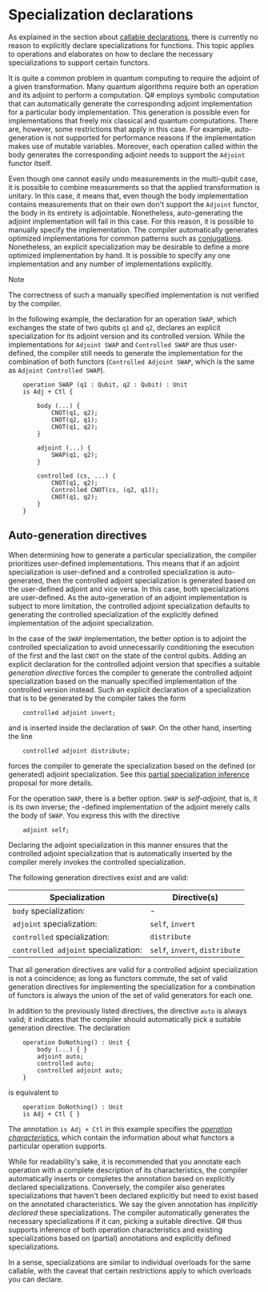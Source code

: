 # Specialization declarations

As explained in the section about [callable declarations](xref:microsoft.quantum.qsharp.callabledeclarations#callable-declarations), there is currently no reason to explicitly declare specializations for functions. This topic applies to operations and elaborates on how to declare the necessary specializations to support certain functors. 

It is quite a common problem in quantum computing to require the adjoint of a given transformation. Many quantum algorithms require both an operation and its adjoint to perform a computation.
Q# employs symbolic computation that can automatically generate the corresponding adjoint implementation for a particular body implementation. This generation is possible even for implementations that freely mix classical and quantum computations. There are, however, some restrictions that apply in this case. For example, auto-generation is not supported for performance reasons if the implementation makes use of mutable variables. Moreover, each operation called within the body  generates the corresponding adjoint needs to support the `Adjoint` functor itself. 

Even though one cannot easily undo measurements in the multi-qubit case, it is possible to combine measurements so that the applied transformation is unitary. In this case, it means that, even though the body implementation contains measurements that on their own don't support the `Adjoint` functor, the body in its entirety is adjointable. Nonetheless, auto-generating the adjoint implementation will fail in this case. For this reason, it is possible to manually specify the implementation. 
The compiler automatically generates optimized implementations for common patterns such as [conjugations](xref:microsoft.quantum.qsharp.conjugations#conjugations). 
Nonetheless, an explicit specialization may be desirable to define a more optimized implementation by hand. It is possible to specify any one implementation and any number of implementations explicitly.

> [!NOTE]
> The correctness of such a manually specified implementation is not verified by the compiler. 

In the following example, the declaration for an operation `SWAP`, which exchanges the state of two qubits `q1` and `q2`, declares an explicit specialization for its adjoint version and its controlled version. While the implementations for `Adjoint SWAP` and `Controlled SWAP` are thus user-defined, the compiler still needs to generate the implementation for the combination of both functors (`Controlled Adjoint SWAP`, which is the same as `Adjoint Controlled SWAP`). 

```qsharp
    operation SWAP (q1 : Qubit, q2 : Qubit) : Unit
    is Adj + Ctl { 

        body (...) {
            CNOT(q1, q2);
            CNOT(q2, q1);
            CNOT(q1, q2);
        }

        adjoint (...) { 
            SWAP(q1, q2);
        }

        controlled (cs, ...) { 
            CNOT(q1, q2);
            Controlled CNOT(cs, (q2, q1));
            CNOT(q1, q2);            
        } 
    }

```

## Auto-generation directives

When determining how to generate a particular specialization, the compiler prioritizes user-defined implementations. This means that if an adjoint specialization is user-defined and a controlled specialization is auto-generated, then the controlled adjoint specialization is generated based on the user-defined adjoint and vice versa. In this case, both specializations are user-defined. 
As the auto-generation of an adjoint implementation is subject to more limitation, the controlled adjoint specialization defaults to generating the controlled specialization of the explicitly defined implementation of the adjoint specialization. 

In the case of the `SWAP` implementation, the better option is to adjoint the controlled specialization to avoid unnecessarily conditioning the execution of the first and the last `CNOT` on the state of the control qubits. 
Adding an explicit declaration for the controlled adjoint version that specifies a suitable *generation directive* forces the compiler to generate the controlled adjoint specialization based on the manually specified implementation of the controlled version instead. Such an explicit declaration of a specialization that is to be generated by the compiler takes the form 

```qsharp
    controlled adjoint invert;
```

and is inserted inside the declaration of `SWAP`.
On the other hand, inserting the line 

```qsharp
    controlled adjoint distribute;
```

forces the compiler to generate the specialization based on the defined (or generated) adjoint specialization. See this [partial specialization inference](https://github.com/microsoft/qsharp-language/blob/main/Implemented/partial-specialization-inference.md)  proposal for more details.

For the operation `SWAP`, there is a better option. `SWAP` is *self-adjoint*, that is, it is its own inverse; the -defined implementation of the adjoint merely calls the body of `SWAP`. You express this with the directive

```qsharp
    adjoint self;
```

Declaring the adjoint specialization in this manner ensures that the controlled adjoint specialization that is automatically inserted by the compiler merely invokes the controlled specialization. 

The following generation directives exist and are valid:

| Specialization | Directive(s) |
|---|---|
| `body` specialization: | -  |
| `adjoint` specialization: | `self`, `invert` |
| `controlled` specialization: | `distribute`  |
| `controlled adjoint` specialization: | `self`, `invert`, `distribute` |

That all generation directives are valid for a controlled adjoint specialization is not a coincidence; as long as functors commute, the set of valid generation directives for implementing the specialization for a combination of functors is always the union of the set of valid generators for each one. 

In addition to the previously listed directives, the directive `auto` is always valid; it indicates that the compiler should automatically pick a suitable generation directive. 
The declaration

```qsharp
    operation DoNothing() : Unit {
        body (...) { }
        adjoint auto;
        controlled auto;
        controlled adjoint auto;
    }
```

is equivalent to

```qsharp
    operation DoNothing() : Unit 
    is Adj + Ctl { }
```

The annotation `is Adj + Ctl` in this example specifies the [*operation characteristics*](xref:microsoft.quantum.qsharp.operationsandfunctions#operation-characteristics), which contain the information about what functors a particular operation supports. 

While for readability's sake, it is recommended that you annotate each operation with a complete description of its characteristics, the compiler automatically inserts or completes the annotation based on explicitly declared specializations. Conversely, the compiler also generates specializations that haven't been declared explicitly but need to exist based on the annotated characteristics. We say the given annotation has *implicitly declared* these specializations. The compiler automatically generates the necessary specializations if it can, picking a suitable directive.
Q# thus supports inference of both operation characteristics and existing specializations based on (partial) annotations and explicitly defined specializations.

In a sense, specializations are similar to individual overloads for the same callable, with the caveat that certain restrictions apply to which overloads you can declare.  


